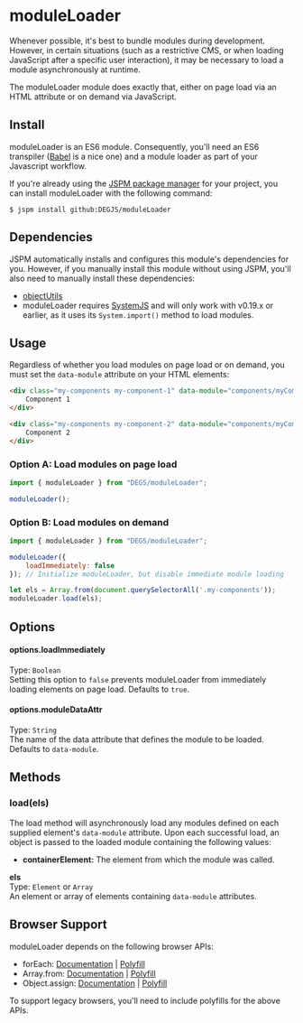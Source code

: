 # moduleLoader
Whenever possible, it's best to bundle modules during development. However, in certain situations (such as a restrictive CMS, or when loading JavaScript after a specific user interaction), it may be necessary to load a module asynchronously at runtime.

The moduleLoader module does exactly that, either on page load via an HTML attribute or on demand via JavaScript.

## Install
moduleLoader is an ES6 module. Consequently, you'll need an ES6 transpiler ([Babel](https://babeljs.io) is a nice one) and a module loader as part of your Javascript workflow.

If you're already using the [JSPM package manager](http://jspm.io) for your project, you can install moduleLoader with the following command:

```
$ jspm install github:DEGJS/moduleLoader
```

## Dependencies
JSPM automatically installs and configures this module's dependencies for you. However, if you manually install this module without using JSPM, you'll also need to manually install these dependencies:

* [objectUtils](https://github.com/DEGJS/objectUtils)
* moduleLoader requires [SystemJS](https://github.com/systemjs/systemjs) and will only work with v0.19.x or earlier, as it uses its `System.import()` method to load modules.

## Usage
Regardless of whether you load modules on page load or on demand, you must set the `data-module` attribute on your HTML elements:
```html
<div class="my-components my-component-1" data-module="components/myComponent1">
    Component 1
</div>

<div class="my-components my-component-2" data-module="components/myComponent2">
    Component 2
</div>
```

### Option A: Load modules on page load
```js
import { moduleLoader } from "DEGS/moduleLoader";

moduleLoader();
```

### Option B: Load modules on demand
```js
import { moduleLoader } from "DEGS/moduleLoader";

moduleLoader({
    loadImmediately: false
}); // Initialize moduleLoader, but disable immediate module loading

let els = Array.from(document.querySelectorAll('.my-components'));
moduleLoader.load(els);
```

## Options
#### options.loadImmediately
Type: `Boolean`   
Setting this option to `false` prevents moduleLoader from immediately loading elements on page load. Defaults to `true`.

#### options.moduleDataAttr
Type: `String`   
The name of the data attribute that defines the module to be loaded. Defaults to `data-module`.

## Methods

### load(els)
The load method will asynchronously load any modules defined on each supplied element's `data-module` attribute. Upon each successful load, an object is passed to the loaded module containing the following values:

* **containerElement:** The element from which the module was called.

**els**   
Type: `Element` or `Array`  
An element or array of elements containing `data-module` attributes.



## Browser Support

moduleLoader depends on the following browser APIs:
+ forEach: [Documentation](https://developer.mozilla.org/en-US/docs/Web/JavaScript/Reference/Global_Objects/Array/forEach) | [Polyfill](https://developer.mozilla.org/en-US/docs/Web/JavaScript/Reference/Global_Objects/Array/forEach#Polyfill)
+ Array.from: [Documentation](https://developer.mozilla.org/en-US/docs/Web/JavaScript/Reference/Global_Objects/Array/from) | [Polyfill](https://developer.mozilla.org/en-US/docs/Web/JavaScript/Reference/Global_Objects/Array/from#Polyfill)
+ Object.assign: [Documentation](https://developer.mozilla.org/en-US/docs/Web/JavaScript/Reference/Global_Objects/Object/assign) | [Polyfill](https://developer.mozilla.org/en-US/docs/Web/JavaScript/Reference/Global_Objects/Object/assign#Polyfill)

To support legacy browsers, you'll need to include polyfills for the above APIs.